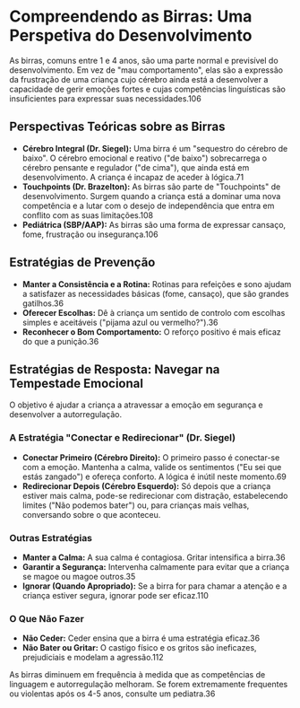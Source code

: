 # Compreendendo as Birras: Uma Perspetiva do Desenvolvimento

As birras, comuns entre 1 e 4 anos, são uma parte normal e previsível do desenvolvimento. Em vez de "mau comportamento", elas são a expressão da frustração de uma criança cujo cérebro ainda está a desenvolver a capacidade de gerir emoções fortes e cujas competências linguísticas são insuficientes para expressar suas necessidades.106

## Perspectivas Teóricas sobre as Birras
- **Cérebro Integral (Dr. Siegel):** Uma birra é um "sequestro do cérebro de baixo". O cérebro emocional e reativo ("de baixo") sobrecarrega o cérebro pensante e regulador ("de cima"), que ainda está em desenvolvimento. A criança é incapaz de aceder à lógica.71
- **Touchpoints (Dr. Brazelton):** As birras são parte de "Touchpoints" de desenvolvimento. Surgem quando a criança está a dominar uma nova competência e a lutar com o desejo de independência que entra em conflito com as suas limitações.108
- **Pediátrica (SBP/AAP):** As birras são uma forma de expressar cansaço, fome, frustração ou insegurança.106

## Estratégias de Prevenção
- **Manter a Consistência e a Rotina:** Rotinas para refeições e sono ajudam a satisfazer as necessidades básicas (fome, cansaço), que são grandes gatilhos.36
- **Oferecer Escolhas:** Dê à criança um sentido de controlo com escolhas simples e aceitáveis ("pijama azul ou vermelho?").36
- **Reconhecer o Bom Comportamento:** O reforço positivo é mais eficaz do que a punição.36

## Estratégias de Resposta: Navegar na Tempestade Emocional
O objetivo é ajudar a criança a atravessar a emoção em segurança e desenvolver a autorregulação.

### A Estratégia "Conectar e Redirecionar" (Dr. Siegel)
- **Conectar Primeiro (Cérebro Direito):** O primeiro passo é conectar-se com a emoção. Mantenha a calma, valide os sentimentos ("Eu sei que estás zangado") e ofereça conforto. A lógica é inútil neste momento.69
- **Redirecionar Depois (Cérebro Esquerdo):** Só depois que a criança estiver mais calma, pode-se redirecionar com distração, estabelecendo limites ("Não podemos bater") ou, para crianças mais velhas, conversando sobre o que aconteceu.

### Outras Estratégias
- **Manter a Calma:** A sua calma é contagiosa. Gritar intensifica a birra.36
- **Garantir a Segurança:** Intervenha calmamente para evitar que a criança se magoe ou magoe outros.35
- **Ignorar (Quando Apropriado):** Se a birra for para chamar a atenção e a criança estiver segura, ignorar pode ser eficaz.110

### O Que Não Fazer
- **Não Ceder:** Ceder ensina que a birra é uma estratégia eficaz.36
- **Não Bater ou Gritar:** O castigo físico e os gritos são ineficazes, prejudiciais e modelam a agressão.112

As birras diminuem em frequência à medida que as competências de linguagem e autorregulação melhoram. Se forem extremamente frequentes ou violentas após os 4-5 anos, consulte um pediatra.36